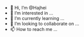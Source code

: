- 👋 Hi, I’m @Hajhei
- 👀 I’m interested in ...
- 🌱 I’m currently learning ...
- 💞️ I’m looking to collaborate on ...
- 📫 How to reach me ...

<!---
Hajhei/Hajhei is a ✨ special ✨ repository because its `README.md` (this file) appears on your GitHub profile.
You can click the Preview link to take a look at your changes.
--->
